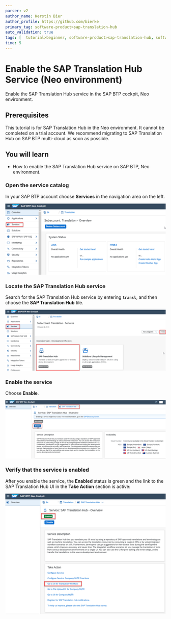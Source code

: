 ```yaml
---
parser: v2
author_name: Kerstin Bier
author_profile: https://github.com/bierke
primary_tag: software-product>sap-translation-hub
auto_validation: true
tags: [  tutorial>beginner, software-product>sap-translation-hub, software-product>sap-business-technology-platform, tutorial>license ]
time: 5
---
```


# Enable the SAP Translation Hub Service (Neo environment)
<!-- description --> Enable the SAP Translation Hub service in the SAP BTP cockpit, Neo environment.

## Prerequisites  
This tutorial is for SAP Translation Hub in the Neo environment. It cannot be completed on a trial account. We recommend migrating to SAP Translation Hub on SAP BTP multi-cloud as soon as possible. 

## You will learn  
  - How to enable the SAP Translation Hub service on SAP BTP, Neo environment.



### Open the service catalog


In your SAP BTP account choose **Services** in the navigation area on the left.

![Open service catalog](sth-open-services.png)


### Locate the SAP Translation Hub service


Search for the SAP Translation Hub service by entering **`transl`**, and then choose the **SAP Translation Hub** tile.

![Find Translation Hub service](sth-search-tran.png)


### Enable the service


Choose **Enable**.

![Choose enable](sth-enable-service.png)


### Verify that the service is enabled


After you enable the service, the **Enabled** status is green and the link to the SAP Translation Hub UI in the **Take Action** section is active:

![Verify enabled state](sth-enable-service-confirm.png)


